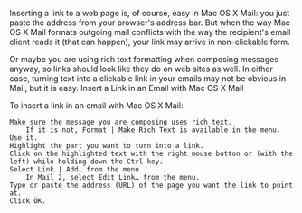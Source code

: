 
Inserting a link to a web page is, of course, easy in Mac OS X Mail: you just paste the address from your browser's address bar. But when the way Mac OS X Mail formats outgoing mail conflicts with the way the recipient's email client reads it (that can happen), your link may arrive in non-clickable form.

Or maybe you are using rich text formatting when composing messages anyway, so links should look like they do on web sites as well. In either case, turning text into a clickable link in your emails may not be obvious in Mail, but it is easy.
Insert a Link in an Email with Mac OS X Mail

To insert a link in an email with Mac OS X Mail:

    Make sure the message you are composing uses rich text.
        If it is not, Format | Make Rich Text is available in the menu. Use it. 
    Highlight the part you want to turn into a link.
    Click on the highlighted text with the right mouse button or (with the left) while holding down the Ctrl key.
    Select Link | Add… from the menu
        In Mail 2, select Edit Link… from the menu. 
    Type or paste the address (URL) of the page you want the link to point at.
    Click OK. 

